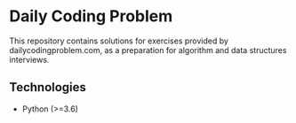 # Daily Coding Problem

This repository contains solutions for exercises provided by dailycodingproblem.com, as a preparation for algorithm and data structures interviews.

## Technologies
* Python (>=3.6)
